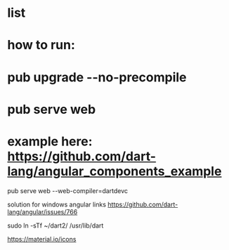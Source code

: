 # list

# how to run:
#  pub upgrade --no-precompile
#  pub serve web

# example here: https://github.com/dart-lang/angular_components_example

pub serve web --web-compiler=dartdevc

solution for windows angular links https://github.com/dart-lang/angular/issues/766

sudo ln -sTf ~/dart2/ /usr/lib/dart

https://material.io/icons